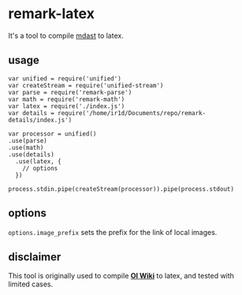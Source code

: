 # remark-latex

It's a tool to compile [mdast](https://github.com/syntax-tree/mdast) to latex.

## usage

```node
var unified = require('unified')
var createStream = require('unified-stream')
var parse = require('remark-parse')
var math = require('remark-math')
var latex = require('./index.js')
var details = require('/home/ir1d/Documents/repo/remark-details/index.js')

var processor = unified()
.use(parse)
.use(math)
.use(details)
  .use(latex, {
    // options
  })

process.stdin.pipe(createStream(processor)).pipe(process.stdout)
```

## options

`options.image_prefix` sets the prefix for the link of local images.

## disclaimer

This tool is originally used to compile [**OI Wiki**](https://github.com/24OI/OI-wiki) to latex, and tested with limited cases.
